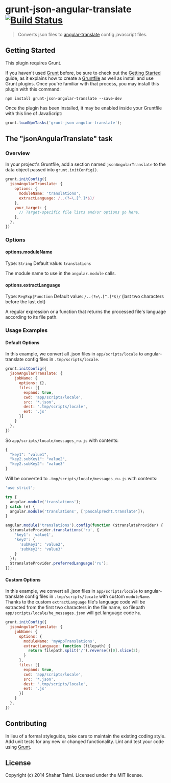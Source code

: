 # grunt-json-angular-translate [![Build Status](https://travis-ci.org/shahata/grunt-json-angular-translate.svg?branch=master)](https://travis-ci.org/shahata/grunt-json-angular-translate)

> Converts json files to [angular-translate](https://github.com/angular-translate/angular-translate) config javascript files.

## Getting Started
This plugin requires Grunt.

If you haven't used [Grunt](http://gruntjs.com/) before, be sure to check out the [Getting Started](http://gruntjs.com/getting-started) guide, as it explains how to create a [Gruntfile](http://gruntjs.com/sample-gruntfile) as well as install and use Grunt plugins. Once you're familiar with that process, you may install this plugin with this command:

```shell
npm install grunt-json-angular-translate --save-dev
```

Once the plugin has been installed, it may be enabled inside your Gruntfile with this line of JavaScript:

```js
grunt.loadNpmTasks('grunt-json-angular-translate');
```

## The "jsonAngularTranslate" task

### Overview
In your project's Gruntfile, add a section named `jsonAngularTranslate` to the data object passed into `grunt.initConfig()`.

```js
grunt.initConfig({
  jsonAngularTranslate: {
    options: {
      moduleName: 'translations',
      extractLanguage: /..(?=\.[^.]*$)/
    },
    your_target: {
      // Target-specific file lists and/or options go here.
    },
  },
})
```

### Options

#### options.moduleName
Type: `String`
Default value: `translations`

The module name to use in the `angular.module` calls.

#### options.extractLanguage
Type: `RegExp|Function`
Default value: `/..(?=\.[^.]*$)/` (last two characters before the last dot)

A regular expression or a function that returns the processed file's language according to its file path.

### Usage Examples

#### Default Options
In this example, we convert all .json files in `app/scripts/locale` to angular-translate config files in `.tmp/scripts/locale`.

```js
grunt.initConfig({
  jsonAngularTranslate: {
    jobName: {
      options: {},
      files: [{
        expand: true,
        cwd: 'app/scripts/locale',
        src: '*.json',
        dest: '.tmp/scripts/locale',
        ext: '.js'
      }]
    }
  },
})
```

So `app/scripts/locale/messages_ru.js` with contents:

```js
{
  "key1": "value1",
  "key2.subKey1": "value2",
  "key2.subKey2": "value3"
}
```

Will be converted to `.tmp/scripts/locale/messages_ru.js` with contents:

```js
'use strict';

try {
  angular.module('translations');
} catch (e) {
  angular.module('translations', ['pascalprecht.translate']);
}

angular.module('translations').config(function ($translateProvider) {
  $translateProvider.translations('ru', {
    'key1': 'value1',
    'key2': {
      'subKey1': 'value2',
      'subKey2': 'value3'
    }
  });
  $translateProvider.preferredLanguage('ru');
});
```

#### Custom Options
In this example, we convert all .json files in `app/scripts/locale` to angular-translate config files in `.tmp/scripts/locale` with custom `moduleName`. Thanks to the custom `extractLanguage` file's language code will be extracted from the first two characters in the file name, so filepath `app/scripts/locale/he_messages.json` will get language code `he`.

```js
grunt.initConfig({
  jsonAngularTranslate: {
    jobName: {
      options: {
        moduleName: 'myAppTranslations',
        extractLanguage: function (filepath) {
          return filepath.split('/').reverse()[0].slice(2);
        }
      },
      files: [{
        expand: true,
        cwd: 'app/scripts/locale',
        src: '*.json',
        dest: '.tmp/scripts/locale',
        ext: '.js'
      }]
    }
  },
})
```

## Contributing
In lieu of a formal styleguide, take care to maintain the existing coding style. Add unit tests for any new or changed functionality. Lint and test your code using [Grunt](http://gruntjs.com/).

## License
Copyright (c) 2014 Shahar Talmi. Licensed under the MIT license.

